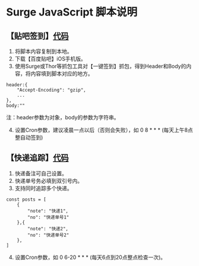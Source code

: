 # Surge JavaScript 脚本说明
## 【贴吧签到】[代码](https://raw.githubusercontent.com/IsSuperman/Surge-js/master/tieba.js)
1. 将脚本内容复制到本地。
2. 下载【百度贴吧】iOS手机版。
3. 使用Surge或Thor等抓包工具对【一键签到】抓包，得到Header和Body的内容，将内容填到脚本对应的地方。
```
header:{
    "Accept-Encoding": "gzip",
    ...
},
body:"" 
```
注：header参数为对象，body的参数为字符串。

4. 设置Cron参数，建议凌晨一点以后（否则会失败），如 0 8 * * * (每天上午8点整自动签到)

## 【快递追踪】[代码](https://raw.githubusercontent.com/IsSuperman/Surge-js/master/kuaidi.js)
1. 快递备注可自己设置。
2. 快递单号务必填到双引号内。
3. 支持同时追踪多个快递。
```
const posts = [
    {
        "note": "快递1",
        "no": "快递单号1"
    },{
        "note": "快递2",
        "no": "快递单号2"
    },
]
```
4. 设置Cron参数，如 0 6-20 * * * (每天6点到20点整点检查一次)。
